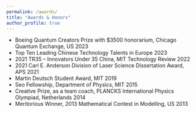 ```yaml
---
permalink: /awards/
title: "Awards & Honors"
author_profile: true
---
```



* Boeing Quantum Creators Prize with $3500 honorarium, Chicago Quantum Exchange, US 	2023
* Top Ten Leading Chinese Technology Talents in Europe	2023
* 2021 TR35 – Innovators Under 35 China, MIT Technology Review	2022
* 2021 Carl E. Anderson Division of Laser Science Dissertation Award, APS	2021
* Martin Deutsch Student Award, MIT	2019
* Seo Fellowship, Department of Physics, MIT	2015
* Creative Prize, as a team coach, PLANCKS International Physics Olympiad, Netherlands	2014
* Meritorious Winner, 2013 Mathematical Contest in Modelling, US	2013		





<!--
Awards & Honors
Boeing Quantum Creators Prize with $3500 honorarium, Chicago Quantum Exchange, US 	2023	
Top Ten Leading Chinese Technology Talents in Europe	2023	
2021 TR35 – Innovators Under 35 China, MIT Technology Review	2022	
2021 Carl E. Anderson Division of Laser Science Dissertation Award, APS	2021	
Kaufman Teaching Certificate, MIT	2020	
Leadership and Professional Strategies and Skills Certificate, MIT, US	2020	
Martin Deutsch Student Award, MIT	2019	
Conflict Management and Mediation Skills Training Certificate, MIT	2017	
Seo Fellowship, Department of Physics, MIT	2015	
Associate of the Royal College of Science, Imperial College London, UK	2015	
Creative Prize, as a team coach, PLANCKS International Physics Olympiad, Netherlands	2014	
Meritorious Winner, 2013 Mathematical Contest in Modelling, US	2013	


* [Characterization of a superconducting metamaterial quantum many-body simulator](https://meetings.aps.org/Meeting/MAR22/Session/N41.6) <br> <ins>Xueyue Zhang</ins>, Eun Jong Kim, Oskar Painter. APS March Meeting, Chicago IL (2022)

*  [A superconducting metamaterial quantum processor for studying quantum many-body physics: Part 1](https://meetings.aps.org/Meeting/MAR21/Session/B30.4) <br> <ins>Xueyue Zhang</ins>, Eun Jong Kim, Oskar Painter. APS March Meeting, virtual (2021)
*  [A superconducting metamaterial quantum processor for studying quantum many-body physics: Part 2](https://meetings.aps.org/Meeting/MAR21/Session/B30.5) <br> Eun Jong Kim, <ins>Xueyue Zhang</ins>, Oskar Painter. APS March Meeting, virtual (2021)

*  [Quantum electrodynamics in a topological metamaterial: Part 1](https://meetings.aps.org/Meeting/MAR20/Session/A07.2) <br> Eun Jong Kim, <ins>Xueyue Zhang</ins>, Alp Sipahigil, Vinicius Ferreira, Jash Banker, Mohammad Mirhosseini, Oskar Painter. APS March Meeting, virtual (2020)
*  [Quantum electrodynamics in a topological metamaterial: Part 2](https://meetings.aps.org/Meeting/MAR20/Session/A07.3) <br> <ins>Xueyue Zhang</ins>, Eun Jong Kim, Alp Sipahigil, Vinicius Ferreira, Jash Banker, Mohammad Mirhosseini, Oskar Painter. APS March Meeting, virtual (2020)
*  [Waveguide-mediated interaction of artificial atoms in the strong coupling regime, part 1](https://meetings.aps.org/Meeting/MAR19/Session/B26.02) <br> <ins>Xueyue Zhang</ins>, Eun Jong Kim, Mohammad Mirhosseini, Alp Sipahigil, Paul Dieterle, Andrew Keller, Ana Asenjo-Garcia, Darrick Chang, Oskar Painter. APS March Meeting, Boston MA (2019)
*  [Waveguide-mediated interaction of artificial atoms in the strong coupling regime, part 2](https://meetings.aps.org/Meeting/MAR19/Session/B26.03) <br> Eun Jong Kim, <ins>Xueyue Zhang</ins>, Mohammad Mirhosseini, Alp Sipahigil, Paul Dieterle, Andrew Keller, Ana Asenjo-Garcia, Darrick Chang, Oskar Painter. APS March Meeting, Boston MA (2019)

-->
